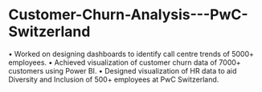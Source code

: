# Customer-Churn-Analysis---PwC-Switzerland

• Worked on designing dashboards to identify call centre trends of 5000+ employees.
• Achieved visualization of customer churn data of 7000+ customers using Power BI.
• Designed visualization of HR data to aid Diversity and Inclusion of 500+ employees at PwC Switzerland.
